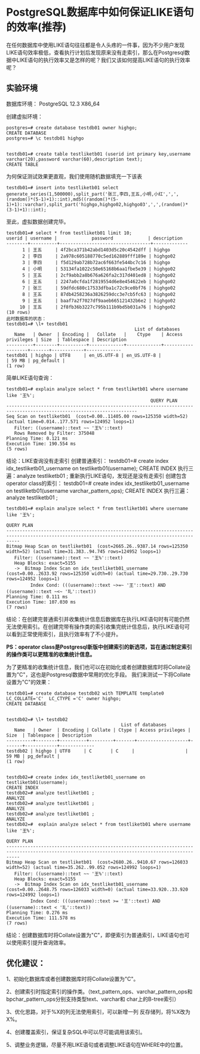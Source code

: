 # PostgreSQL数据库中如何保证LIKE语句的效率(推荐)

在任何数据库中使用LIKE语句往往都是令人头疼的一件事，因为不少用户发现LIKE语句效率极低，查看执行计划后发现原来没有走索引，那么在Postgresql数据中LIKE语句的执行效率又是怎样的呢？我们又该如何提高LIKE语句的执行效率呢？

##  **实验环境**

数据库环境： PostgreSQL 12.3 X86_64 

创建虚拟环境：

```plsql
postgres=# create database testdb01 owner highgo;
CREATE DATABASE
postgres=# \c testdb01 highgo
 
 
testdb01=# create table testliketb01 (userid int primary key,username varchar(20),password varchar(60),description text);
CREATE TABLE
```

为何保证测试效果更直观，我们使用随机数据填充一下该表

```plsql
testdb01=# insert into testliketb01 select generate_series(1,500000),split_part('张三,李四,王五,小明,小红',',',(random()*(5-1)+1)::int),md5((random()*(5-1)+1)::varchar),split_part('highgo,highgo02,highgo03',',',(random()*(3-1)+1)::int);
```

 至此，虚拟数据创建完毕。

```plsql
testdb01=# select * from testliketb01 limit 10;
userid | username |             password             | description
--------+----------+----------------------------------+-------------
      1 | 王五     | 4f2bca371b42abd1403d5c20c4542dff | highgo
      2 | 李四     | 2a978c605188770c5ed162889fff189e | highgo02
      3 | 李四     | f5d129ab728b72ac6f663fe544bc7c16 | highgo
      4 | 小明     | 53134fa1022c58e65168b6aa1fbe5e39 | highgo02
      5 | 王五     | 2cf9abb2a8b676a626fa2c317d401ed8 | highgo02
      6 | 王五     | 2247a0cfda1f2819554d6e8e454622eb | highgo02
      7 | 张三     | 59dfdc680c17533dfba1c72c9ce0bf76 | highgo02
      8 | 王五     | 87db4258236a3826259dcc3e7cb5fc63 | highgo02
      9 | 王五     | baaf7a2f7027df9aaeb665121432b6e2 | highgo02
     10 | 王五     | 2f8fb36b3227c795b111b9bd5b031a76 | highgo02
(10 rows)
此时数据库的状态：
testdb01=# \l+ testdb01
                                                List of databases
   Name   | Owner  | Encoding |   Collate   |    Ctype    | Access privileges | Size  | Tablespace | Description
----------+--------+----------+-------------+-------------+-------------------+-------+------------+-------------
testdb01 | highgo | UTF8     | en_US.UTF-8 | en_US.UTF-8 |                   | 59 MB | pg_default |
(1 row)
```

 简单LIKE语句查询：

```plsql
testdb01=# explain analyze select * from testliketb01 where username like '王%';
                                                      QUERY PLAN                                                       
-----------------------------------------------------------------------------------------------------------------------
Seq Scan on testliketb01  (cost=0.00..11405.00 rows=125350 width=52) (actual time=0.014..177.571 rows=124952 loops=1)
   Filter: ((username)::text ~~ '王%'::text)
   Rows Removed by Filter: 375048
Planning Time: 0.121 ms
Execution Time: 190.554 ms
(5 rows)
```

结论：LIKE查询没有走索引  创建普通索引： testdb01=# create index  idx_testliketb01_username on testliketb01(username); CREATE INDEX  执行三遍：analyze testliketb01 ; 重新执行LIKE语句，发现还是没有走索引   创建包含operator  class的索引： testdb01=# create index idx_testliketb01_username on  testliketb01(username varchar_pattern_ops); CREATE INDEX 执行三遍：analyze  testliketb01 ;   

```plsql
testdb01=# explain analyze select * from testliketb01 where username like '王%';
                                                                   QUERY PLAN                                                                    
-------------------------------------------------------------------------------------------------------------------------------------------------
Bitmap Heap Scan on testliketb01  (cost=2665.26..9387.14 rows=125350 width=52) (actual time=31.383..94.745 rows=124952 loops=1)
   Filter: ((username)::text ~~ '王%'::text)
   Heap Blocks: exact=5155
   ->  Bitmap Index Scan on idx_testliketb01_username  (cost=0.00..2633.92 rows=125350 width=0) (actual time=29.730..29.730 rows=124952 loops=1)
         Index Cond: (((username)::text ~>=~ '王'::text) AND ((username)::text ~<~ '玌'::text))
Planning Time: 0.111 ms
Execution Time: 107.030 ms
(7 rows)
```

结论：在创建完普通索引并收集统计信息后数据库在执行LIKE语句时有可能仍然无法使用索引。在创建完带有操作类的索引收集完统计信息后，执行LIKE语句可以看到正常使用索引，且执行效率有了不小提升。 

**PS：operator class是Postgresql新版中创建索引的新选项，旨在通过制定索引的操作类可以更精准的收集统计信息。** 

 为了更精准的收集统计信息，我们也可以在初始化或者创建数据库时将Collate设置为"C"，这也是Postgresql数据中常用的优化手段。  我们来测试一下将Collate设置为"C"的效果：

```plsql
testdb01=# create database testdb02 with TEMPLATE template0  LC_COLLATE='C'  LC_CTYPE ='C' owner highgo;
CREATE DATABASE
 
 
testdb02=# \l+ testdb02
                                           List of databases
   Name   | Owner  | Encoding | Collate | Ctype | Access privileges | Size  | Tablespace | Description
----------+--------+----------+---------+-------+-------------------+-------+------------+-------------
testdb02 | highgo | UTF8     | C       | C     |                   | 59 MB | pg_default |
(1 row)
 
 
testdb02=# create index idx_testliketb01_username on testliketb01(username);
CREATE INDEX
testdb02=# analyze testliketb01 ;
ANALYZE
testdb02=# analyze testliketb01 ;
ANALYZE
testdb02=# analyze testliketb01 ;
ANALYZE
testdb02=#  explain analyze select * from testliketb01 where username like '王%';
                                                                   QUERY PLAN                                                                    
-------------------------------------------------------------------------------------------------------------------------------------------------
Bitmap Heap Scan on testliketb01  (cost=2680.26..9410.67 rows=126033 width=52) (actual time=35.262..99.052 rows=124992 loops=1)
   Filter: ((username)::text ~~ '王%'::text)
   Heap Blocks: exact=5155
   ->  Bitmap Index Scan on idx_testliketb01_username  (cost=0.00..2648.75 rows=126033 width=0) (actual time=33.920..33.920 rows=124992 loops=1)
         Index Cond: (((username)::text >= '王'::text) AND ((username)::text < '玌'::text))
Planning Time: 0.276 ms
Execution Time: 111.578 ms
(7 rows)
```

结论：创建数据库时将Collate设置为"C"，即便索引为普通索引，LIKE语句也可以使用索引提升查询效率。  

## 优化建议：

1、初始化数据库或者创建数据库时将Collate设置为"C"。

2、创建索引时指定索引的操作类。（text_pattern_ops、varchar_pattern_ops和 bpchar_pattern_ops分别支持类型text、varchar和 char上的B-tree索引）

3、优化思路，对于%X的列无法使用索引，可以新增一列 反存储列，将%X改为X%。

4、创建覆盖索引，保证复杂SQL中可以尽可能调用该索引。

5、调整业务逻辑，尽量不用LIKE语句或者调整LIKE语句在WHERE中的位置。